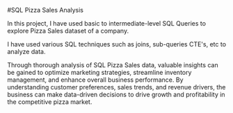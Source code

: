 #SQL Pizza Sales Analysis 

In this project, I have used basic to intermediate-level SQL Queries to explore
Pizza Sales dataset of a company.

I have used various SQL techniques such as joins, sub-queries CTE's, etc to analyze
data.

Through thorough analysis of SQL Pizza Sales data, valuable insights can be gained to 
optimize marketing strategies, streamline inventory management, and enhance overall 
business performance. By understanding customer preferences, sales trends, and revenue 
drivers, the business can make data-driven decisions to drive growth and profitability 
in the competitive pizza market.
